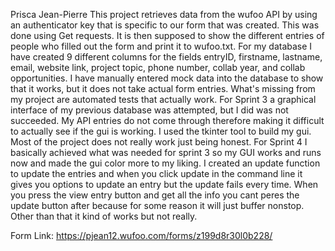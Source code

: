 Prisca Jean-Pierre
This project retrieves data from the wufoo API by using an 
authenticator key that is specific to our form that was created.
This was done using Get requests. It is then supposed to show the 
different entries of people who filled out the form and print it to wufoo.txt.
For my database I have created 9 different columns for the fields entryID, firstname, 
lastname, email, website link, project topic, phone number, collab year,
and collab opportunities. I have manually entered mock data into the 
database to show that it works, but it does not take actual form entries.
What's missing from my project are automated tests that actually work.
For Sprint 3 a graphical interface of my previous database was attempted, but I did
was not succeeded. My API entries do not come through therefore making it difficult to actually see 
if the gui is working. I used the tkinter tool to build my gui. Most of the 
project does not really work just being honest. For Sprint 4 I basically achieved what was needed for 
sprint 3 so my GUI works and runs now and made the gui color more to my liking. I created an update function to update 
the entries and when you click update in the command line it gives you options
to update an entry but the update fails every time. When you press the view entry button and get all the info
you cant peres the update button after because for some reason it will just buffer nonstop. 
Other than that it kind of works but not really.

Form Link: https://pjean12.wufoo.com/forms/z199d8r30l0b228/

